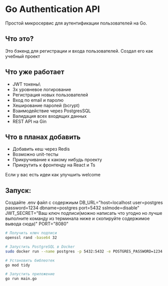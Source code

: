 # Go Authentication API

Простой микросервис для аутентификации пользователей на Go.

## Что это?

Это бэкенд для регистрации и входа пользователей. Создал его как учебный проект

## Что уже работает

- JWT токены\
- 3х уровневое логирование
- Регистрация новых пользователей
- Вход по email и паролю
- Хеширование паролей (bcrypt)
- Взаимодействие через PostgresSQL
- Валидация всех входящих данных
- REST API на Gin

## Что в планах добавить

- Добавить кеш через Redis
- Возможно unit-тесты
- Прикручивание к какому нибудь проекту
- Прикрутить к фронтенду на React и Ts

Если у вас есть идеи как улучшить welcome

## Запуск:
Создайте .env файл с содержиым
DB_URL="host=localhost user=postgres password=1234 dbname=postgres port=5432 sslmode=disable"
JWT_SECRET="Ваш ключ подписи(можно написать что угодно но лучше выполните команду из терминала ниже и скопируйте содержимое вывода сюда)"
PORT="8080"

```bash
# Получить ключ подписи
openssl rand -base64 32

# Запустить PostgreSQL в Docker
sudo docker run --name postgres -p 5432:5432 -e POSTGRES_PASSWORD=1234 -d postgres:13.3

# Установить библеотек
go mod tidy

# Запустить приложение
go run main.go